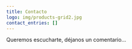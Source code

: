 ```yaml
---
title: Contacto
logo: img/products-grid2.jpg
contact_entries: []
---
```

Queremos escucharte, déjanos un comentario...